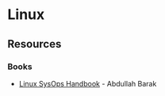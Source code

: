 # Linux

## Resources

### Books

* [Linux SysOps Handbook](https://abarrak.gitbook.io/linux-sysops-handbook/) - Abdullah Barak
